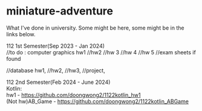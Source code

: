 # miniature-adventure
What I've done in university. Some might be here, some might be in the links below.

112 1st Semester(Sep 2023 - Jan 2024)  
//to do : computer graphics hw1
//hw2
//hw 3
//hw 4
//hw 5
//exam sheets if found

//database hw1,
//hw2,
//hw3,
//project,

112 2nd Semester(Feb 2024 - June 2024)  
Kotlin:  
hw1 - https://github.com/doongwong2/1122kotlin_hw1  
(Not hw)AB_Game - https://github.com/doongwong2/1122kotlin_ABGame
